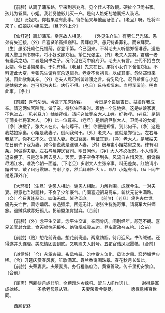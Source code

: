 <!-- { "loadSidebar": true } -->
　　【前腔】从离了蒲东路。早来到京兆府。见个佳人不敢覩。硬扯个卫尙书家。孩儿为眷属。小姐。我若见他影儿灭一户。是何人嫉妬刬地裏把人装诬。 
　　〔贴〕张姐夫。你若果没有此事。待郑恒来与他面证便了。〔老旦〕呀。杜将军来了。红娘扶小姐进去。〔旦下外上介〕 

　　【仙灯近】离却蒲东。幸喜故人相见。 
　　〔外见生介生〕有劳仁兄光降。愚弟有失迎接。〔外〕且喜贤弟高擢巍科。官拜府尹。愚兄特备菲礼。而来拜贺。〔生〕愚弟托赖仁兄福荫。谬登甲第。今已回来。不料老夫人听信郑恒诽谤。道愚弟入赘卫尙书府中。将小姐改嫁郑恒。望仁兄张主。〔外〕老夫人差矣。君瑞一者有退兵之功。二者是尙书之子。况今见在河中府府尹。老夫人有言。三代不招白衣女婿。今日番悔亲事。于礼有碍。〔老旦〕先夫在日。果将小女许下舍侄郑恒。不料遭此大变。亏张先生请将军杀退贼兵。老身不负初言。以成其事。忽然郑恒来说。因此欲悔其亲。〔外〕老夫人焉可听其诽谤之言。有伤风化。况且郑恒与小姐是姑舅之亲。岂可配为夫妇。决行不得。〔老旦〕且待郑恒来。当将军面前。明白此事。〔净上〕 

　　【前腔】喜气匆匆。今做了东床娇客。 
　　今日是个良辰吉日。姑娘许我成亲。请这两位官陪我。做了亲。待张生回来时。着他一个忽地笑。这是姑娘家裏。不免进去。〔见老旦介〕姑娘拜揖。请问这位尊亲大人上姓。好称呼。〔老旦〕是鎭守蒲关杜将军大人。〔净〕此一位尊亲。〔老旦〕是新府尹张大人。卫尙书的女婿。〔净〕决撒了。张大人在此。有何尊干。〔生〕你便是郑恒。到此何干。〔净〕这是我姑娘家裏。小姐是我妻子。倒问我何干。〔外〕老夫人。这就是郑恒么。左右与我拿了。你不仁不义。诓骗人妻。奏过官裏。明证其罪。〔净〕老大人。是我姑夫在日前许下我为妻。如今倒说我是诓骗人妻。〔外〕旣与崔小姐姑舅之亲。律有明条。岂做得夫妻。左右与我押送官司。明日问他。〔净〕大人不必发怒。小人情愿退亲便了。只是怎生回去见人。罢罢。妻子空争不到头。风流自古惜风流。假饶掬尽湘江水。难洗今朝一面羞。〔下老旦〕多谢大人主张亲事。料无差矣。红娘请小姐过来。戴了凤冠霞帔。先谢了恩。然后拜谢杜大人。〔贴〕小姐有请。〔旦上同生谢恩拜外介〕 

　　【大环着】〔生旦〕谢恩人相助。谢恩人相助。力解兵围。成就今生。一对夫妻。得意也当时题柱。不负了少年豪气。门阑喜迎驷马高车。新状元花生满路。〔合〕今日裏逢圣治。四海无虞。皆称臣庶。 
　　【前腔】〔老旦〕痛先夫亡世。痛先夫亡世。萧寺孀居。忽遇强梁。困逼无计。谢张生特施奇策。请将军大兴师旅。退贼兵救寡妇孤儿。把前盟怎肯抛弃。〔合前〕 

　　【前腔】〔外〕念平生交谊。念平生交谊。亲同骨肉。间别经年。颜范不覩。喜兄弟官封文武。食天禄愧无报补。绝狼烟威震三边。登庙廊政夸五袴。〔合前〕 

　　【前腔】〔贴〕想花前奇遇。想花前奇遇。两意踌蹰。待月迎风。书传缄递。还得遂并头连理。美恩情团圆到底。又叨赐夫人封号。五花官诰凤冠霞帔。〔合前〕 

　　【越恁好】〔合〕永承宗嗣。永承宗嗣。治中堂人怎比。风流才思。容娇媚世应稀。〔合〕开筵庆赏春风裏。笙歌满耳。麝兰香霭围珠翠。春花秋月长如此。 
　　【前腔】夫荣妻贵。夫荣妻贵。办行程临府治。黄堂善政。传千里抚安黎庶。〔合前〕 

　　【尾声】西厢待月成佳配。金榜题名衣锦归。留与人间作话儿。 
　　谢得将军成始终。　　　　多承老母意从容。 
　　夫妻荣贵今朝足。　　　　愿得鸳帏百世同。 

　　西厢记终 
